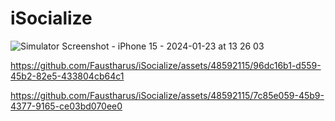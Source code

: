 # iSocialize

![Simulator Screenshot - iPhone 15 - 2024-01-23 at 13 26 03](https://github.com/Faustharus/iSocialize/assets/48592115/c82089c2-9249-4cd9-bc74-959d6eda5b87)

https://github.com/Faustharus/iSocialize/assets/48592115/96dc16b1-d559-45b2-82e5-433804cb64c1

https://github.com/Faustharus/iSocialize/assets/48592115/7c85e059-45b9-4377-9165-ce03bd070ee0

